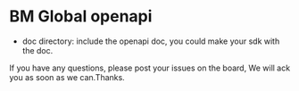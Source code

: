 # BM Global openapi

* doc directory: include the openapi doc, you could make your sdk with the doc.


If you have any questions, please post your issues on the board, We will ack you as soon as we can.Thanks.
